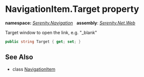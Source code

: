 # NavigationItem.Target property
**namespace:** *[Serenity.Navigation](../../README.md#serenity.navigation-namespace)*   **assembly**: *[Serenity.Net.Web](../../README.md)*

Target window to open the link, e.g. "_blank"

```csharp
public string Target { get; set; }
```

## See Also

* class [NavigationItem](../NavigationItem.md)